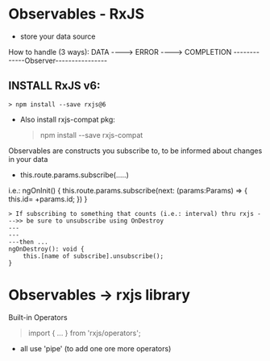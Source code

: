 # Observables - RxJS
 - store your data source

How to handle (3 ways):
  DATA  ---->  ERROR  ---->  COMPLETION
  -------------Observer----------------


## INSTALL RxJS v6:

    > npm install --save rxjs@6

 - Also install rxjs-compat pkg:
    > npm install --save rxjs-compat 

Observables are constructs you subscribe to, to be informed about changes in your data
 - this.route.params.subscribe(.....)

i.e.:
ngOnInit() {
    this.route.params.subscribe(next: (params:Params) => {
        this.id= +params.id;
    })
}

    > If subscribing to something that counts (i.e.: interval) thru rxjs --->> be sure to unsubscribe using OnDestroy
    ---
    ---
    ---then ...
    ngOnDestroy(): void {
        this.[name of subscribe].unsubscribe(); 
    }


# Observables -> rxjs library

Built-in Operators
 > import { ...  } from 'rxjs/operators';

  - all use 'pipe' (to add one ore more operators)